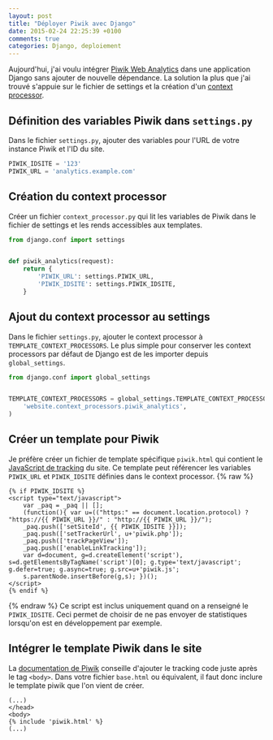 ```yaml
---
layout: post
title: "Déployer Piwik avec Django"
date: 2015-02-24 22:25:39 +0100
comments: true
categories: Django, deploiement
---
```


Aujourd'hui, j'ai voulu intégrer [Piwik Web Analytics](http://piwik.org/) dans
une application Django sans ajouter de nouvelle dépendance. La solution la plus
que j'ai trouvé s'appuie sur le fichier de settings et la création d'un
[context processor](https://docs.djangoproject.com/en/dev/ref/templates/api/#writing-your-own-context-processors).

## Définition des variables Piwik dans `settings.py`

Dans le fichier `settings.py`, ajouter des variables pour l'URL de votre instance
Piwik et l'ID du site.
``` python
PIWIK_IDSITE = '123'
PIWIK_URL = 'analytics.example.com'
```

## Création du context processor

Créer un fichier `context_processor.py` qui lit les variables de Piwik dans le
fichier de settings et les rends accessibles aux templates.
``` python
from django.conf import settings


def piwik_analytics(request):
    return {
        'PIWIK_URL': settings.PIWIK_URL,
        'PIWIK_IDSITE': settings.PIWIK_IDSITE,
    }
```

## Ajout du context processor au settings

Dans le fichier `settings.py`, ajouter le context processor à `TEMPLATE_CONTEXT_PROCESSORS`.
Le plus simple pour conserver les context processors par défaut de Django est de les importer
depuis `global_settings`.
``` python
from django.conf import global_settings


TEMPLATE_CONTEXT_PROCESSORS = global_settings.TEMPLATE_CONTEXT_PROCESSORS + (
    'website.context_processors.piwik_analytics',
)
```

## Créer un template pour Piwik

Je préfère créer un fichier de template spécifique `piwik.html` qui contient le [JavaScript
de tracking](http://developer.piwik.org/guides/tracking-javascript-guide) du site. Ce template
peut référencer les variables `PIWIK_URL` et `PIWIK_IDSITE` définies dans le context processor.
{% raw %}
```
{% if PIWIK_IDSITE %}
<script type="text/javascript">
    var _paq = _paq || [];
    (function(){ var u=(("https:" == document.location.protocol) ? "https://{{ PIWIK_URL }}/" : "http://{{ PIWIK_URL }}/");
    _paq.push(['setSiteId', {{ PIWIK_IDSITE }}]);
    _paq.push(['setTrackerUrl', u+'piwik.php']);
    _paq.push(['trackPageView']);
    _paq.push(['enableLinkTracking']);
    var d=document, g=d.createElement('script'), s=d.getElementsByTagName('script')[0]; g.type='text/javascript'; g.defer=true; g.async=true; g.src=u+'piwik.js';
    s.parentNode.insertBefore(g,s); })();
</script>
{% endif %}
```
{% endraw %}
Ce script est inclus uniquement quand on a renseigné le `PIWIK_IDSITE`. Ceci permet de choisir de
ne pas envoyer de statistiques lorsqu'on est en développement par exemple.

## Intégrer le template Piwik dans le site

La [documentation de Piwik](http://developer.piwik.org/guides/tracking-javascript-guide) conseille
d'ajouter le tracking code juste après le tag `<body>`. Dans votre fichier `base.html` ou
équivalent, il faut donc inclure le template piwik que l'on vient de créer.
```
(...)
</head>
<body>
{% include 'piwik.html' %}
(...)
```

